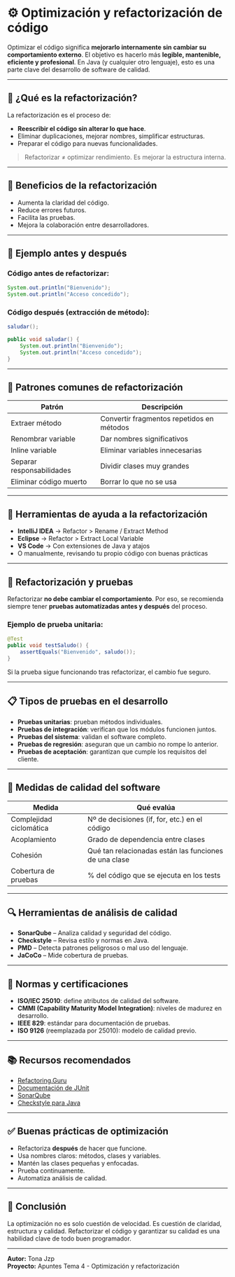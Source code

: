 # ⚙️ Optimización y refactorización de código

Optimizar el código significa **mejorarlo internamente sin cambiar su comportamiento externo**. El objetivo es hacerlo más **legible, mantenible, eficiente y profesional**. En Java (y cualquier otro lenguaje), esto es una parte clave del desarrollo de software de calidad.

---

## 🧠 ¿Qué es la refactorización?

La refactorización es el proceso de:
- **Reescribir el código sin alterar lo que hace**.
- Eliminar duplicaciones, mejorar nombres, simplificar estructuras.
- Preparar el código para nuevas funcionalidades.

> Refactorizar ≠ optimizar rendimiento. Es mejorar la estructura interna.

---

## 🎯 Beneficios de la refactorización

- Aumenta la claridad del código.
- Reduce errores futuros.
- Facilita las pruebas.
- Mejora la colaboración entre desarrolladores.

---

## 🧱 Ejemplo antes y después

### Código antes de refactorizar:

```java
System.out.println("Bienvenido");
System.out.println("Acceso concedido");
```

### Código después (extracción de método):

```java
saludar();

public void saludar() {
    System.out.println("Bienvenido");
    System.out.println("Acceso concedido");
}
```

---

## 🧰 Patrones comunes de refactorización

| Patrón | Descripción |
|--------|-------------|
| Extraer método | Convertir fragmentos repetidos en métodos |
| Renombrar variable | Dar nombres significativos |
| Inline variable | Eliminar variables innecesarias |
| Separar responsabilidades | Dividir clases muy grandes |
| Eliminar código muerto | Borrar lo que no se usa |

---

## 🔧 Herramientas de ayuda a la refactorización

- **IntelliJ IDEA** → Refactor > Rename / Extract Method
- **Eclipse** → Refactor > Extract Local Variable
- **VS Code** → Con extensiones de Java y atajos
- O manualmente, revisando tu propio código con buenas prácticas

---

## 🧪 Refactorización y pruebas

Refactorizar **no debe cambiar el comportamiento**. Por eso, se recomienda siempre tener **pruebas automatizadas antes y después** del proceso.

### Ejemplo de prueba unitaria:

```java
@Test
public void testSaludo() {
    assertEquals("Bienvenido", saludo());
}
```

Si la prueba sigue funcionando tras refactorizar, el cambio fue seguro.

---

## 📋 Tipos de pruebas en el desarrollo

- **Pruebas unitarias**: prueban métodos individuales.
- **Pruebas de integración**: verifican que los módulos funcionen juntos.
- **Pruebas del sistema**: validan el software completo.
- **Pruebas de regresión**: aseguran que un cambio no rompe lo anterior.
- **Pruebas de aceptación**: garantizan que cumple los requisitos del cliente.

---

## 📐 Medidas de calidad del software

| Medida | Qué evalúa |
|--------|-------------|
| Complejidad ciclomática | Nº de decisiones (if, for, etc.) en el código |
| Acoplamiento | Grado de dependencia entre clases |
| Cohesión | Qué tan relacionadas están las funciones de una clase |
| Cobertura de pruebas | % del código que se ejecuta en los tests |

---

## 🔍 Herramientas de análisis de calidad

- **SonarQube** – Analiza calidad y seguridad del código.
- **Checkstyle** – Revisa estilo y normas en Java.
- **PMD** – Detecta patrones peligrosos o mal uso del lenguaje.
- **JaCoCo** – Mide cobertura de pruebas.

---

## 🏅 Normas y certificaciones

- **ISO/IEC 25010**: define atributos de calidad del software.
- **CMMI (Capability Maturity Model Integration)**: niveles de madurez en desarrollo.
- **IEEE 829**: estándar para documentación de pruebas.
- **ISO 9126** (reemplazada por 25010): modelo de calidad previo.

---

## 📚 Recursos recomendados

- [Refactoring.Guru](https://refactoring.guru/es)
- [Documentación de JUnit](https://junit.org/junit5/docs/current/user-guide/)
- [SonarQube](https://www.sonarqube.org/)
- [Checkstyle para Java](https://checkstyle.sourceforge.io/)

---

## ✅ Buenas prácticas de optimización

- Refactoriza **después** de hacer que funcione.
- Usa nombres claros: métodos, clases y variables.
- Mantén las clases pequeñas y enfocadas.
- Prueba continuamente.
- Automatiza análisis de calidad.

---

## 📌 Conclusión

La optimización no es solo cuestión de velocidad. Es cuestión de claridad, estructura y calidad. Refactorizar el código y garantizar su calidad es una habilidad clave de todo buen programador.

---

**Autor:** Tona Jzp  
**Proyecto:** Apuntes Tema 4 - Optimización y refactorización  


